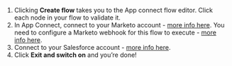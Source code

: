 1. Clicking **Create flow** takes you to the App connect flow editor. Click each node in your flow to validate it. 
1. In App Connect, connect to your Marketo account - [more info here](https://developer.ibm.com/integration/docs/app-connect/how-to-guides-for-apps/use-ibm-app-connect-marketo/). You need to configure a Marketo webhook for this flow to execute - [more info here](https://developer.ibm.com/integration/docs/app-connect/how-to-guides-for-apps/use-ibm-app-connect-marketo/configure-activate-marketo-webook-use-app-connect/). 
1. Connect to your Salesforce account - [more info here](https://developer.ibm.com/integration/docs/app-connect/how-to-guides-for-apps/use-ibm-app-connect-salesforce/). 
1. Click **Exit and switch on** and you’re done!
